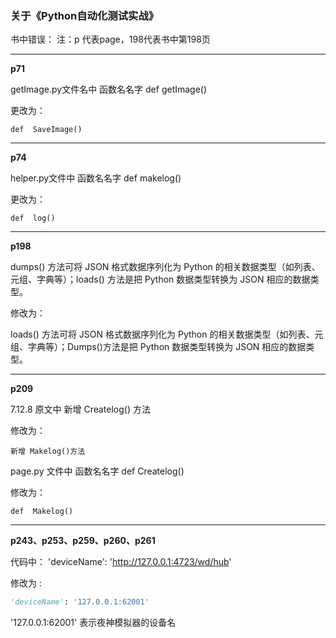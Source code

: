 ### 关于《Python自动化测试实战》

书中错误：
注：p 代表page，198代表书中第198页

------

**p71**

getImage.py文件名中  函数名名字  def getImage() 

更改为：

```
def  SaveImage()
```

------



**p74**

helper.py文件中   函数名名字  def makelog()

更改为：

```
def  log()
```
------



**p198**

dumps() 方法可将 JSON 格式数据序列化为 Python 的相关数据类型（如列表、元组、字典等）；loads() 方法是把 Python 数据类型转换为 JSON 相应的数据类型。

修改为：

loads() 方法可将 JSON 格式数据序列化为 Python 的相关数据类型（如列表、元组、字典等）；Dumps()方法是把 Python 数据类型转换为 JSON 相应的数据类型。

------



**p209**

7.12.8 原文中  新增 Createlog() 方法

修改为：

```
新增 Makelog()方法
```

page.py 文件中    函数名名字  def  Createlog()   

修改为：  

```
def  Makelog()
```

------



**p243、p253、p259、p260、p261**

代码中： 'deviceName': 'http://127.0.0.1:4723/wd/hub'

修改为 :

```python
'deviceName': '127.0.0.1:62001'
```

'127.0.0.1:62001'  表示夜神模拟器的设备名

